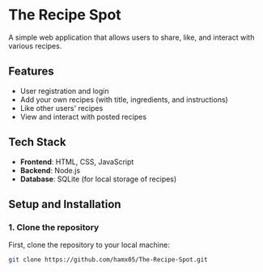 # The Recipe Spot

A simple web application that allows users to share, like, and interact with various recipes.

## Features
- User registration and login
- Add your own recipes (with title, ingredients, and instructions)
- Like other users' recipes
- View and interact with posted recipes

## Tech Stack
- **Frontend**: HTML, CSS, JavaScript
- **Backend**: Node.js
- **Database**: SQLite (for local storage of recipes)

## Setup and Installation

### 1. Clone the repository
First, clone the repository to your local machine:
```bash
git clone https://github.com/hamx05/The-Recipe-Spot.git

